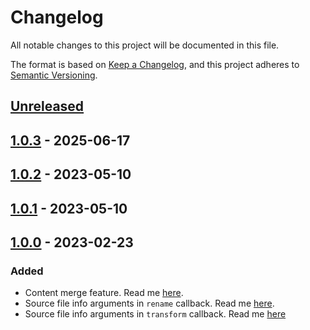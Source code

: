 # Changelog
All notable changes to this project will be documented in this file.

The format is based on [Keep a Changelog](https://keepachangelog.com/en/1.0.0/),
and this project adheres to [Semantic Versioning](https://semver.org/spec/v2.0.0.html).

## [Unreleased]

## [1.0.3] - 2025-06-17

## [1.0.2] - 2023-05-10

## [1.0.1] - 2023-05-10

## [1.0.0] - 2023-02-23
### Added
- Content merge feature. Read me [here](https://github.com/syJSdev/rollup-plugin-copy-merge/tree/v1.0.0/readme.md#merge-extended).
- Source file info arguments in `rename` callback. Read me [here](https://github.com/syJSdev/rollup-plugin-copy-merge/tree/v1.0.0/readme.md#rename-with-a-function).
- Source file info arguments in `transform` callback. Read me [here](https://github.com/syJSdev/rollup-plugin-copy-merge/tree/v1.0.0/readme.md#transform-file-contents)

[Unreleased]: https://github.com/syJSdev/rollup-plugin-copy-merge/compare/v1.0.3...HEAD
[1.0.3]: https://github.com/syJSdev/rollup-plugin-copy-merge/compare/v1.0.2...v1.0.3
[1.0.2]: https://github.com/syJSdev/rollup-plugin-copy-merge/compare/v1.0.1...v1.0.2
[1.0.1]: https://github.com/syJSdev/rollup-plugin-copy-merge/compare/v1.0.0...v1.0.1
[1.0.0]: https://github.com/syJSdev/rollup-plugin-copy-merge/releases/tag/v1.0.0

